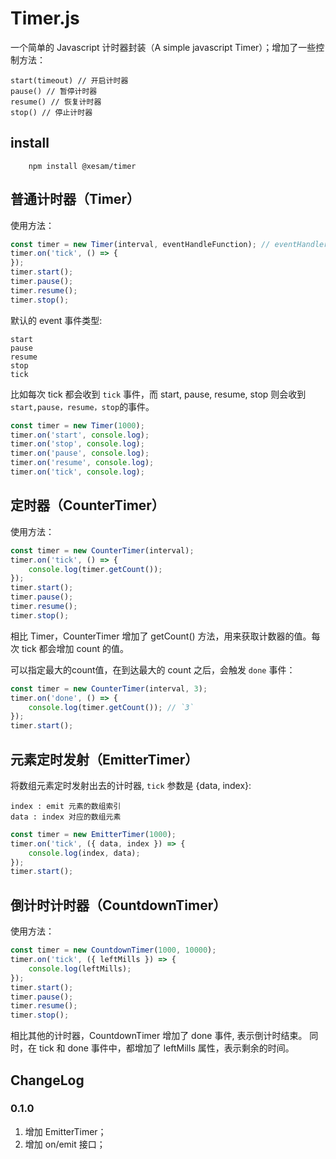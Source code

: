 # Timer.js

一个简单的 Javascript 计时器封装（A simple javascript Timer）；增加了一些控制方法：

    start(timeout) // 开启计时器
    pause() // 暂停计时器
    resume() // 恢复计时器
    stop() // 停止计时器

## install

```shell script
    npm install @xesam/timer
```

## 普通计时器（Timer）

使用方法：

```javascript
const timer = new Timer(interval, eventHandleFunction); // eventHandler 会接收到一个 event 事件
timer.on('tick', () => {
});
timer.start();
timer.pause();
timer.resume();
timer.stop();
```

默认的 event 事件类型:

    start
    pause
    resume
    stop
    tick

比如每次 tick 都会收到 `tick` 事件，而 start, pause, resume, stop 则会收到 `start,pause，resume，stop`的事件。

```javascript
const timer = new Timer(1000);
timer.on('start', console.log);
timer.on('stop', console.log);
timer.on('pause', console.log);
timer.on('resume', console.log);
timer.on('tick', console.log);
```

## 定时器（CounterTimer）

使用方法：

```javascript
const timer = new CounterTimer(interval);
timer.on('tick', () => {
    console.log(timer.getCount());
});
timer.start();
timer.pause();
timer.resume();
timer.stop();
```

相比 Timer，CounterTimer 增加了 getCount() 方法，用来获取计数器的值。每次 tick 都会增加 count 的值。

可以指定最大的count值，在到达最大的 count 之后，会触发 `done` 事件：

```javascript
const timer = new CounterTimer(interval, 3);
timer.on('done', () => {
    console.log(timer.getCount()); // `3`
});
timer.start();
```

## 元素定时发射（EmitterTimer）

将数组元素定时发射出去的计时器, `tick` 参数是 {data, index}:

    index : emit 元素的数组索引
    data : index 对应的数组元素

```javascript
const timer = new EmitterTimer(1000);
timer.on('tick', ({ data, index }) => {
    console.log(index, data);
});
timer.start();
```

## 倒计时计时器（CountdownTimer）

使用方法：

```javascript
const timer = new CountdownTimer(1000, 10000);
timer.on('tick', ({ leftMills }) => {
    console.log(leftMills);
});
timer.start();
timer.pause();
timer.resume();
timer.stop();
```

相比其他的计时器，CountdownTimer 增加了 done 事件, 表示倒计时结束。
同时，在 tick 和 done 事件中，都增加了 leftMills 属性，表示剩余的时间。

## ChangeLog

### 0.1.0

1. 增加 EmitterTimer；
2. 增加 on/emit 接口；